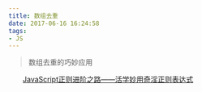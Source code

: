```yaml
---
title: 数组去重
date: 2017-06-16 16:24:58
tags:
- JS
---
```

> 数组去重的巧妙应用

　　[JavaScript正则进阶之路——活学妙用奇淫正则表达式](https://github.com/jawil/blog/issues/20)